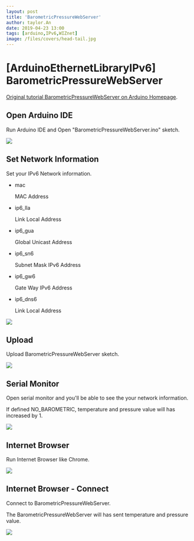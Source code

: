 ```yaml
---
layout: post
title: 'BarometricPressureWebServer'
author: taylor.An
date: 2019-04-23 13:00
tags: [arduino,IPv6,WIZnet]
image: /files/covers/head-tail.jpg
---
```


<a id="forkme" href="https://github.com/Wiznet/Ethernet/tree/IPv6"></a>

# [ArduinoEthernetLibraryIPv6] BarometricPressureWebServer

[Original tutorial BarometricPressureWebServer on Arduino Homepage](https://www.arduino.cc/en/Tutorial/BarometricPressureWebServer).

## Open Arduino IDE

Run Arduino IDE and Open "BarometricPressureWebServer.ino" sketch.

![](https://github.com/Wiznet/Ethernet/wiki/Jpg/IPv6/BarometricPressureWebServer/1-IDE-Open.JPG)

## Set Network Information

Set your IPv6 Network information.

* mac

    MAC Address

* ip6_lla

    Link Local Address

* ip6_gua

    Global Unicast Address

* ip6_sn6

    Subnet Mask IPv6 Address
    
* ip6_gw6

    Gate Way IPv6 Address
    
* ip6_dns6

    Link Local Address
    
![](https://github.com/Wiznet/Ethernet/wiki/Jpg/IPv6/BarometricPressureWebServer/2-IDE-SetNetworkInformation.JPG)

## Upload

Upload BarometricPressureWebServer sketch.

![](https://github.com/Wiznet/Ethernet/wiki/Jpg/IPv6/BarometricPressureWebServer/3-IDE-Upload.JPG)

## Serial Monitor

Open serial monitor and you'll be able to see the your network information.

If defined NO_BAROMETRIC, temperature and pressure value will has increased by 1.

![](https://github.com/Wiznet/Ethernet/wiki/Jpg/IPv6/BarometricPressureWebServer/4-Serial%20Monitor.JPG)

## Internet Browser

Run Internet Browser like Chrome.

![](https://github.com/Wiznet/Ethernet/wiki/Jpg/IPv6/BarometricPressureWebServer/5-InternetBrowser.JPG)

## Internet Browser - Connect

Connect to BarometricPressureWebServer.

The BarometricPressureWebServer will has sent temperature and pressure value.

![](https://github.com/Wiznet/Ethernet/wiki/Jpg/IPv6/BarometricPressureWebServer/6-InternetBrowser-Connect.JPG)

